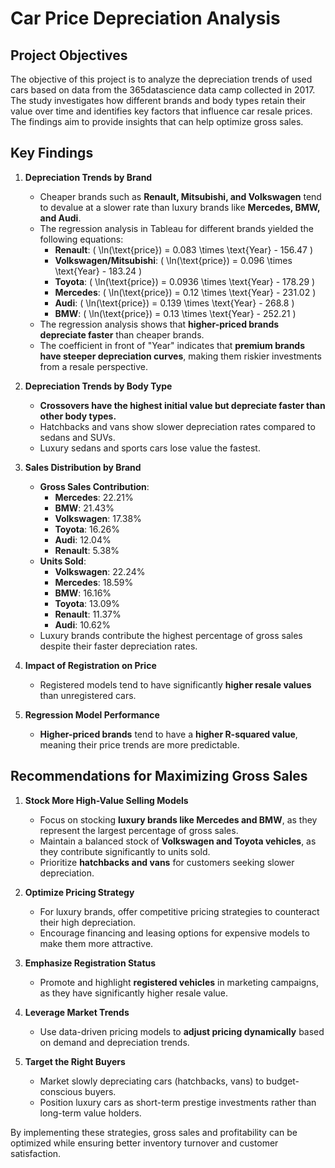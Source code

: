# Car Price Depreciation Analysis

## Project Objectives
The objective of this project is to analyze the depreciation trends of used cars based on data from the 365datascience data camp collected in 2017. The study investigates how different brands and body types retain their value over time and identifies key factors that influence car resale prices. The findings aim to provide insights that can help optimize gross sales.

## Key Findings
1. **Depreciation Trends by Brand**
   - Cheaper brands such as **Renault, Mitsubishi, and Volkswagen** tend to devalue at a slower rate than luxury brands like **Mercedes, BMW, and Audi**.
   - The regression analysis in Tableau for different brands yielded the following equations:
     - **Renault**: \( \ln(\text{price}) = 0.083 \times \text{Year} - 156.47 \)
     - **Volkswagen/Mitsubishi**: \( \ln(\text{price}) = 0.096 \times \text{Year} - 183.24 \)
     - **Toyota**: \( \ln(\text{price}) = 0.0936 \times \text{Year} - 178.29 \)
     - **Mercedes**: \( \ln(\text{price}) = 0.12 \times \text{Year} - 231.02 \)
     - **Audi**: \( \ln(\text{price}) = 0.139 \times \text{Year} - 268.8 \)
     - **BMW**: \( \ln(\text{price}) = 0.13 \times \text{Year} - 252.21 \)
   - The regression analysis shows that **higher-priced brands depreciate faster** than cheaper brands.
   - The coefficient in front of "Year" indicates that **premium brands have steeper depreciation curves**, making them riskier investments from a resale perspective.

2. **Depreciation Trends by Body Type**
   - **Crossovers have the highest initial value but depreciate faster than other body types.**
   - Hatchbacks and vans show slower depreciation rates compared to sedans and SUVs.
   - Luxury sedans and sports cars lose value the fastest.

3. **Sales Distribution by Brand**
   - **Gross Sales Contribution**:
     - **Mercedes**: 22.21%
     - **BMW**: 21.43%
     - **Volkswagen**: 17.38%
     - **Toyota**: 16.26%
     - **Audi**: 12.04%
     - **Renault**: 5.38%
   - **Units Sold**:
     - **Volkswagen**: 22.24%
     - **Mercedes**: 18.59%
     - **BMW**: 16.16%
     - **Toyota**: 13.09%
     - **Renault**: 11.37%
     - **Audi**: 10.62%
   - Luxury brands contribute the highest percentage of gross sales despite their faster depreciation rates.

4. **Impact of Registration on Price**
   - Registered models tend to have significantly **higher resale values** than unregistered cars.

5. **Regression Model Performance**
   - **Higher-priced brands** tend to have a **higher R-squared value**, meaning their price trends are more predictable.

## Recommendations for Maximizing Gross Sales
1. **Stock More High-Value Selling Models**
   - Focus on stocking **luxury brands like Mercedes and BMW**, as they represent the largest percentage of gross sales.
   - Maintain a balanced stock of **Volkswagen and Toyota vehicles**, as they contribute significantly to units sold.
   - Prioritize **hatchbacks and vans** for customers seeking slower depreciation.

2. **Optimize Pricing Strategy**
   - For luxury brands, offer competitive pricing strategies to counteract their high depreciation.
   - Encourage financing and leasing options for expensive models to make them more attractive.

3. **Emphasize Registration Status**
   - Promote and highlight **registered vehicles** in marketing campaigns, as they have significantly higher resale value.

4. **Leverage Market Trends**
   - Use data-driven pricing models to **adjust pricing dynamically** based on demand and depreciation trends.

5. **Target the Right Buyers**
   - Market slowly depreciating cars (hatchbacks, vans) to budget-conscious buyers.
   - Position luxury cars as short-term prestige investments rather than long-term value holders.

By implementing these strategies, gross sales and profitability can be optimized while ensuring better inventory turnover and customer satisfaction.

